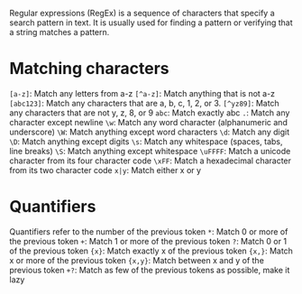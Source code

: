 Regular expressions (RegEx) is a sequence of characters that specify a search pattern in text. It is usually used for finding a pattern or verifying that a string matches a pattern.

# Matching characters
`[a-z]`: Match any letters from a-z
`[^a-z]`: Match anything that is not a-z
`[abc123]`: Match any characters that are a, b, c, 1, 2, or 3.
`[^yz89]`: Match any characters that are not y, z, 8, or 9
`abc`: Match exactly abc
`.`: Match any character except newline
`\w`: Match any word character (alphanumeric and underscore)
`\W`: Match anything except word characters
`\d`: Match any digit
`\D`: Match anything except digits
`\s`: Match any whitespace (spaces, tabs, line breaks)
`\S`: Match anything except whitespace
`\uFFFF`: Match a unicode character from its four character code
`\xFF`: Match a hexadecimal character from its two character code
`x|y`: Match either x or y

# Quantifiers
Quantifiers refer to the number of the previous token
`*`: Match 0 or more of the previous token
`+`: Match 1 or more of the previous token
`?`: Match 0 or 1 of the previous token
`{x}`: Match exactly x of the previous token
`{x,}`: Match x or more of the previous token
`{x,y}`: Match between x and y of the previous token
`+?`: Match as few of the previous tokens as possible, make it lazy